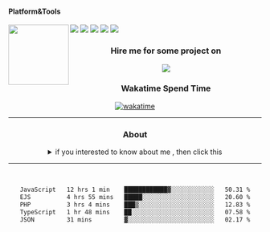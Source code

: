 #### Platform&Tools

[![](https://img.shields.io/badge/-NPM-cb3837?style=flat-square&logo=npm&logoColor=white)](https://npmjs.com/)
[![](https://img.shields.io/badge/PHP-777BB4?style=flat-square&logo=php&logoColor=white)](https://nodejs.org/)
[![](https://img.shields.io/badge/Julia-9558B2?style=flat-square&logo=julia&logoColor=white)](https://nodejs.org/)
<img src="https://avatars.githubusercontent.com/u/31664438?v=4" width="120" align="left">
[![](https://img.shields.io/badge/-Node.js-43853d?style=flat-square&logo=node.js&logoColor=ffffff)](https://nodejs.org/)
[![](https://img.shields.io/badge/Visual_Studio_Code-0078D4?style=flat-square&logo=visual%20studio%20code&logoColor=white)](https://nodejs.org/)

<center>
  
### Hire me for some project on

<a href="https://projects.co.id/public/browse_users/view/496e26/imtaqinid"> <img src="https://cdn.projects.co.id/assets/img/projectscoid.png"/></a>

### Wakatime Spend Time 
  
[![wakatime](https://wakatime.com/badge/user/87646243-158a-4241-a3cb-668e1fa2dbb8.svg)](https://wakatime.com/@87646243-158a-4241-a3cb-668e1fa2dbb8)
               

_______ 
### About
  <details>

  <summary>if you interested to know about me , then click this</summary>

  

  ### About Me👋 Hello World, I'm Abdul Muttaqin!

I've been breathing life into code since 2014 - that's 9 years of computing adventure! I began my journey with Visual Basic 6, a robust language that laid the foundation of my programming fundamentals. Over the years, I've flirted with PHP (since 2016), Python (since 2017), and JavaScript (since 2019). 

In the process, I fell in love with JavaScript, a language that's as dynamic as the web itself. I've built some cool projects, learned a ton, and had loads of fun.

But as in any love story, there's a twist. Rust entered the scene! The safety, concurrency, and performance that Rust offers have started to capture my heart. I'm still a JS loyalist but don't be surprised if you see me moonlighting with Rust.

Remember, in the world of programming, it's not about cheating on one language with another; it's about finding the right tool for the job. And right now, I'm quite smitten with the Rust toolset.

Feel free to check out my repositories and contributions. I'm always up for collaboration and learning from the GitHub community. Feel free to drop me a message or question. 

Happy Coding! 🚀👨‍💻💻🌐




</details>

_______

&nbsp;&nbsp;     &nbsp;&nbsp;    &nbsp;&nbsp;   &nbsp;&nbsp;
 
<!--START_SECTION:waka-->

```txt
JavaScript   12 hrs 1 min    ████████████▓░░░░░░░░░░░░   50.31 %
EJS          4 hrs 55 mins   █████░░░░░░░░░░░░░░░░░░░░   20.60 %
PHP          3 hrs 4 mins    ███▒░░░░░░░░░░░░░░░░░░░░░   12.83 %
TypeScript   1 hr 48 mins    ██░░░░░░░░░░░░░░░░░░░░░░░   07.58 %
JSON         31 mins         ▓░░░░░░░░░░░░░░░░░░░░░░░░   02.17 %
```

<!--END_SECTION:waka-->
